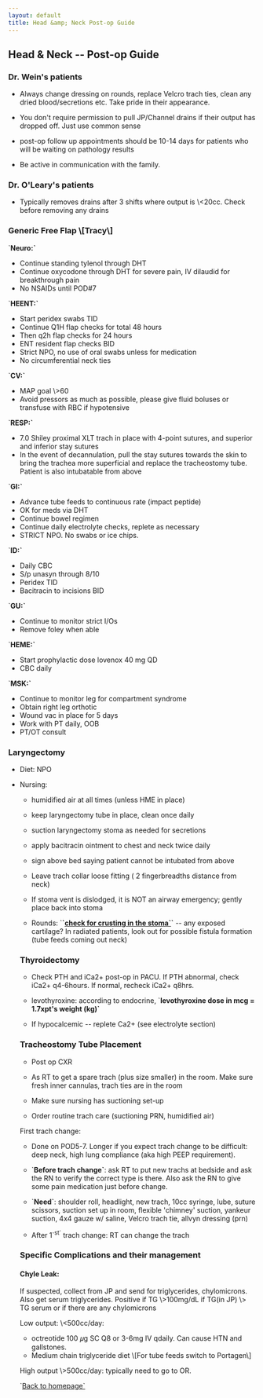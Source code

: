 ```yaml
---
layout: default
title: Head &amp; Neck Post-op Guide
---
```

<h2 class="unnumbered" id="head-neck-post-op-guide">
Head & Neck --
Post-op Guide
</h2>
<h3 class="unnumbered" id="dr.-weins-patients">
Dr. Wein's patients
</h3>
<ul>
<li>
<p>
Always change dressing on rounds, replace Velcro trach ties,
clean any dried blood/secretions etc. Take pride in their
appearance.
</p>
</li>
<li>
<p>
You don't require permission to pull JP/Channel drains if their
output has dropped off. Just use common sense
</p>
</li>
<li>
<p>
post-op follow up appointments should be 10-14 days for patients
who will be waiting on pathology results
</p>
</li>
<li>
<p>
Be active in communication with the family.
</p>
</li>
</ul>
<h3 class="unnumbered" id="dr.-olearys-patients">
Dr. O'Leary's
patients
</h3>
<ul>
<li>
<p>
Typically removes drains after 3 shifts where output is \<20cc.
Check before removing any drains
</p>
</li>
</ul>
<h3 class="unnumbered" id="generic-free-flap-tracy">
Generic Free Flap
\[Tracy\]
</h3>
<p>
`<strong>Neuro:`</strong>
</p>
<ul>
<li>
Continue standing tylenol through DHT
</li>
<li>
Continue oxycodone through DHT for severe pain, IV dilaudid for breakthrough pain
</li>
<li>
No NSAIDs until POD#7
</li>
</ul>
<p>
`<strong>HEENT:`</strong>
</p>
<ul>
<li>
Start peridex swabs TID
</li>
<li>
Continue Q1H flap checks for total 48 hours
</li>
<li>
Then q2h flap checks for 24 hours
</li>
<li>
ENT resident flap checks BID
</li>
<li>
Strict NPO, no use of oral swabs unless for medication
</li>
<li>
No circumferential neck ties
</li>
</ul>
<p>
`<strong>CV:`</strong>
</p>
<ul>
<li>
MAP goal \>60
</li>
<li>
Avoid pressors as much as possible, please give fluid boluses or transfuse with RBC if hypotensive
</li>
</ul>
<p>
`<strong>RESP:`</strong>
</p>
<ul>
<li>
7.0 Shiley proximal XLT trach in place with 4-point sutures, and superior and inferior stay sutures
</li>
<li>
In the event of decannulation, pull the stay sutures towards the skin to bring the trachea more superficial and replace the tracheostomy tube. Patient is also intubatable from above
</li>
</ul>
<p>
`<strong>GI:`</strong>
</p>
<ul>
<li>
Advance tube feeds to continuous rate (impact peptide)
</li>
<li>
OK for meds via DHT
</li>
<li>
Continue bowel regimen
</li>
<li>
Continue daily electrolyte checks, replete as necessary
</li>
<li>
STRICT NPO. No swabs or ice chips.
</li>
</ul>
<p>
`<strong>ID:`</strong>
</p>
<ul>
<li>
Daily CBC
</li>
<li>
S/p unasyn through 8/10
</li>
<li>
Peridex TID
</li>
<li>
Bacitracin to incisions BID
</li>
</ul>
<p>
`<strong>GU:`</strong>
</p>
<ul>
<li>
Continue to monitor strict I/Os
</li>
<li>
Remove foley when able
</li>
</ul>
<p>
`<strong>HEME:`</strong>
</p>
<ul>
<li>
Start prophylactic dose lovenox 40 mg QD
</li>
<li>
CBC daily
</li>
</ul>
<p>
`<strong>MSK:`</strong>
</p>
<ul>
<li>
Continue to monitor leg for compartment syndrome
</li>
<li>
Obtain right leg orthotic
</li>
<li>
Wound vac in place for 5 days
</li>
<li>
Work with PT daily, OOB
</li>
<li>
PT/OT consult
</li>
</ul>
<h3 class="unnumbered" id="laryngectomy-patients">
Laryngectomy
</h3>
<ul>
<li>
<p>
Diet: NPO
</p>
</li>
<li>
<p>
Nursing:
</p>
<ul>
<li>
<p>
humidified air at all times (unless HME in place)
</p>
</li>
<li>
<p>
keep laryngectomy tube in place, clean once daily
</p>
</li>
<li>
<p>
suction laryngectomy stoma as needed for secretions
</p>
</li>
<li>
<p>
apply bacitracin ointment to chest and neck twice daily
</p>
</li>
<li>
<p>
sign above bed saying patient cannot be intubated from
above
</p>
</li>
<li>
<p>
Leave trach collar loose fitting ( 2 fingerbreadths distance from
neck)
</p>
</li>
<li>
<p>
If stoma vent is dislodged, it is NOT an airway emergency; gently
place back into stoma
</p>
</li>
<li>
<p>
Rounds: `<strong>`<u>check for crusting in the stoma`</u>`</strong> --
any exposed cartilage? In radiated patients, look out for possible
fistula formation (tube feeds coming out neck)
</p>
</li>
</ul>
<h3 class="unnumbered" id="thyroidectomy-patients">
Thyroidectomy
</h3>
<ul>
<li>
<p>
Check PTH and iCa2+ post-op in PACU. If PTH abnormal, check iCa2+
q4-6hours. If normal, recheck iCa2+ q8hrs.
</p>
</li>
<li>
<p>
levothyroxine: according to endocrine, `<strong>levothyroxine dose
in mcg = 1.7xpt's weight (kg)`</strong>
</p>
</li>
<li>
<p>
If hypocalcemic -- replete Ca2+ (see electrolyte section)
</p>
</li>
</ul>
<h3 class="unnumbered" id="tracheostomy-tube-placement">
Tracheostomy
Tube Placement
</h3>
<ul>
<li>
<p>
Post op CXR
</p>
</li>
<li>
<p>
As RT to get a spare trach (plus size smaller) in the room. Make
sure fresh inner cannulas, trach ties are in the room
</p>
</li>
<li>
<p>
Make sure nursing has suctioning set-up
</p>
</li>
<li>
<p>
Order routine trach care (suctioning PRN, humidified
air)
</p>
</li>
</ul>
<p>
First trach change:
</p>
<ul>
<li>
<p>
Done on POD5-7. Longer if you expect trach change to be
difficult: deep neck, high lung compliance (aka high PEEP
requirement).
</p>
</li>
<li>
<p>
`<strong>Before trach change`</strong>: ask RT to put new trachs at
bedside and ask the RN to verify the correct type is there. Also ask the
RN to give some pain medication just before change.
</p>
</li>
<li>
<p>
`<strong>Need`</strong>: shoulder roll, headlight, new trach, 10cc
syringe, lube, suture scissors, suction set up in room, flexible
'chimney' suction, yankeur suction, 4x4 gauze w/ saline, Velcro trach
tie, allvyn dressing (prn)
</p>
</li>
<li>
<p>
After 1`<sup>st`</sup> trach change: RT can change the
trach
</p>
</li>
</ul>
<h3 class="unnumbered" id="specific-complications-and-their-management">
Specific Complications and their management
</h3>
<h4 class="unnumbered" id="chyle-leak">
Chyle Leak:
</h4>
<p>
If suspected, collect from JP and send for triglycerides,
chylomicrons. Also get serum triglycerides. Positive if TG \>100mg/dL
if TG(in JP) \> TG serum or if there are any chylomicrons
</p>
<p>
Low output: \<500cc/day:
</p>
<ul>
<li>
octreotide 100 𝜇g SC Q8 or 3-6mg IV qdaily. Can cause HTN and gallstones.
</li>
<li>
Medium chain triglyceride diet \[For tube feeds switch to Portagen\]
</li>
</ul>
<p>
High output \>500cc/day: typically need to go to OR.
</p>
<p>
`<a href="../index.html">Back to homepage`</a>
</p>
</li>
</ul>

